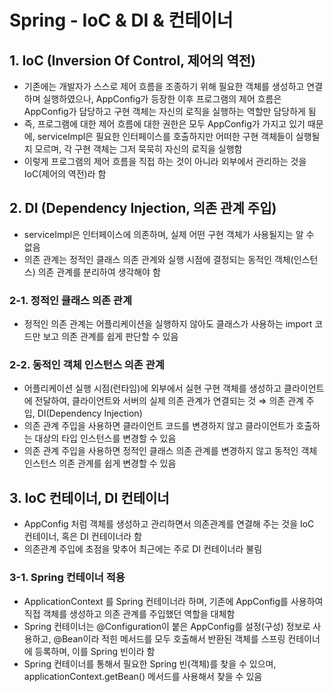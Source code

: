 # Spring - IoC & DI & 컨테이너

## 1. IoC (Inversion Of Control, 제어의 역전)
- 기존에는 개발자가 스스로 제어 흐름을 조종하기 위해 필요한 객체를 생성하고 연결하며 실행하였으나, AppConfig가 등장한 이후 프로그램의 제어 흐름은 AppConfig가 담당하고 구현 객체는 자신의 로직을 실행하는 역할만 담당하게 됨
- 즉, 프로그램에 대한 제어 흐름에 대한 권한은 모두 AppConfig가 가지고 있기 때문에, serviceImpl은 필요한 인터페이스를 호출하지만 어떠한 구현 객체들이 실행될지 모르며, 각 구현 객체는 그저 묵묵히 자신의 로직을 실행함
- 이렇게 프로그램의 제어 흐름을 직접 하는 것이 아니라 외부에서 관리하는 것을 IoC(제어의 역전)라 함

## 2. DI (Dependency Injection, 의존 관계 주입)
- serviceImpl은 인터페이스에 의존하며, 실제 어떤 구현 객체가 사용될지는 알 수 없음
- 의존 관계는 정적인 클래스 의존 관계와 실행 시점에 결정되는 동적인 객체(인스턴스) 의존 관계를 분리하여 생각해야 함

### 2-1. 정적인 클래스 의존 관계
- 정적인 의존 관계는 어플리케이션을 실행하지 않아도 클래스가 사용하는 import 코드만 보고 의존 관계를 쉽게 판단할 수 있음

### 2-2. 동적인 객체 인스턴스 의존 관계
- 어플리케이션 실행 시점(런타임)에 외부에서 실현 구현 객체를 생성하고 클라이언트에 전달하여, 클라이언트와 서버의 실제 의존 관계가 연결되는 것 ⇒ 의존 관계 주입, DI(Dependency Injection)
- 의존 관계 주입을 사용하면 클라이언트 코드를 변경하지 않고 클라이언트가 호출하는 대상의 타입 인스턴스를 변경할 수 있음
- 의존 관계 주입을 사용하면 정적인 클래스 의존 관계를 변경하지 않고 동적인 객체 인스턴스 의존 관계를 쉽게 변경할 수 있음

## 3. IoC 컨테이너, DI 컨테이너
- AppConfig 처럼 객체를 생성하고 관리하면서 의존관계를 연결해 주는 것을 IoC 컨테이너, 혹은 DI 컨테이너라 함
- 의존관계 주입에 초점을 맞추어 최근에는 주로 DI 컨테이너라 불림

### 3-1. Spring 컨테이너 적용
- ApplicationContext 를 Spring 컨테이너라 하며, 기존에 AppConfig를 사용하여 직접 객체를 생성하고 의존 관계를 주입했던 역할을 대체함
- Spring 컨테이너는 @Configuration이 붙은 AppConfig를 설정(구성) 정보로 사용하고, @Bean이라 적힌 메서드를 모두 호출해서 반환된 객체를 스프링 컨테이너에 등록하며, 이를 Spring 빈이라 함
- Spring 컨테이너를 통해서 필요한 Spring 빈(객체)를 찾을 수 있으며, applicationContext.getBean() 메서드를 사용해서 찾을 수 있음
